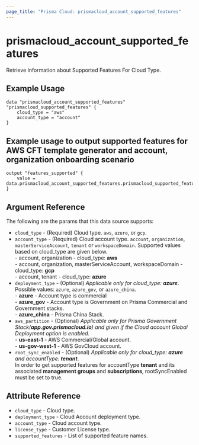```yaml
---
page_title: "Prisma Cloud: prismacloud_account_supported_features"
---
```


# prismacloud_account_supported_features

Retrieve information about Supported Features For Cloud Type.

## Example Usage

```hcl
data "prismacloud_account_supported_features" "prismacloud_supported_features" {
    cloud_type = "aws"
    account_type = "account"
}
```

## Example usage to output supported features for AWS CFT template generator and account, organization onboarding scenario

```hcl
output "features_supported" {
    value = data.prismacloud_account_supported_features.prismacloud_supported_features.supported_features
}
```

## Argument Reference

The following are the params that this data source supports:

* `cloud_type` - (Required) Cloud type. `aws`, `azure`, or `gcp`.
* `account_type` - (Required) Cloud account type. `account`, `organization`, `masterServiceAccount`, `tenant` or `workspaceDomain`. Supported values based on cloud_type are given below. <br /> - account, organization - cloud_type: **aws**<br /> - account, organization, masterServiceAccount, workspaceDomain - cloud_type: **gcp** <br /> - account, tenant - cloud_type: **azure**
* `deployment_type` - (Optional) *Applicable only for cloud_type: **azure***. Possible values: `azure`, `azure_gov`, or `azure_china`. <br /> - **azure** -  Account type is commercial<br /> - **azure_gov** - Account type is Government on Prisma Commercial and Government stacks.<br /> - **azure_china** - Prisma China Stack.
* `aws_partition` - (Optional) *Applicable only for Prisma Government Stack(**app.gov.prismacloud.io**) and given if the Cloud account Global Deployment option is enabled.<br />* - **us-east-1** -  AWS Commercial/Global account.<br /> - **us-gov-west-1** - AWS GovCloud account.
* `root_sync_enabled` - (Optional) *Applicable only for cloud_type: **azure** and accountType: **tenant***.<br />  In order to get supported features for accountType **tenant** and its associated **management groups** and **subscriptions**, rootSyncEnabled must be set to true.

## Attribute Reference

* `cloud_type` -  Cloud type.
* `deployment_type` - Cloud Account deployment type.
* `account_type` - Cloud account type.
* `license_type` - Customer License type.
* `supported_features` - List of supported feature names.

